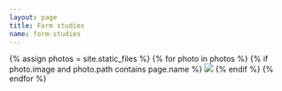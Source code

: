 ```yaml
---
layout: page
title: Form studies
name: form-studies
---
```


{% assign photos = site.static_files %}
{% for photo in photos %}
  {% if photo.image and photo.path contains page.name %}
<img src="{{ photo.path }}" />
  {% endif %}
{% endfor %}
